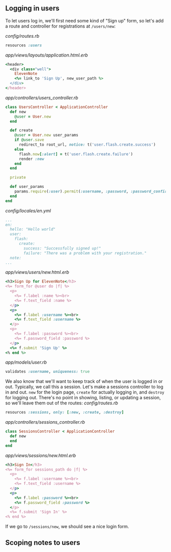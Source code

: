 
## Logging in users

To let users log in, we'll first need some kind of "Sign up" form, so let's add a route and controller for registrations at `/users/new`:

_config/routes.rb_
```ruby
resources :users
```
_app/views/layouts/application.html.erb_
```ruby
<header>
  <div class="well">
    ElevenNote
    <%= link_to 'Sign Up', new_user_path %>
  </div>
</header>
```
_app/controllers/users_controller.rb_
```ruby
class UsersController < ApplicationController
  def new
    @user = User.new
  end

  def create
    @user = User.new user_params
    if @user.save
      redirect_to root_url, notice: t('user.flash.create.success')
    else
      flash.now[:alert] = t('user.flash.create.failure')
      render :new
    end
  end

  private

  def user_params
    params.require(:user).permit(:username, :password, :password_confirmation)
  end
end
```
_config/locales/en.yml_
```yaml
...
en:
  hello: "Hello world"
  user:
    flash:
      create:
        success: "Successfully signed up!"
        failure: "There was a problem with your registration."
  note:
...
```
_app/views/users/new.html.erb_
```ruby
<h3>Sign Up for ElevenNote</h3>
<%= form_for @user do |f| %>
  <p>
    <%= f.label :name %><br>
    <%= f.text_field :name %>
  </p>
  <p>
    <%= f.label :username %><br>
    <%= f.text_field :username %>
  </p>
  <p>
    <%= f.label :password %><br>
    <%= f.password_field :password %>
  </p>
  <%= f.submit 'Sign Up' %>
<% end %>
```
_app/models/user.rb_
```ruby
validates :username, uniqueness: true
```

We also know that we'll want to keep track of when the user is logged in or out. Typically, we call this a session. Let's make a sessions controller to log in and out. `new` for the login page, `create` for actually logging in, and `destroy` for logging out.
There's no point in showing, listing, or updating a session, so we'll leave them out of the routes:
_config/routes.rb_
```ruby
resources :sessions, only: [:new, :create, :destroy]
```
_app/controllers/sessions_controller.rb_
```ruby
class SessionsController < ApplicationController
  def new
  end
end
```
_app/views/sessions/new.html.erb_
```ruby
<h3>Sign In</h3>
<%= form_for sessions_path do |f| %>
  <p>
    <%= f.label :username %><br>
    <%= f.text_field :username %>
  </p>
  <p>
    <%= f.label :password %><br>
    <%= f.password_field :password %>
  </p>
  <%= f.submit 'Sign In' %>
<% end %>
```

If we go to `/sessions/new`, we should see a nice login form.


## Scoping notes to users




